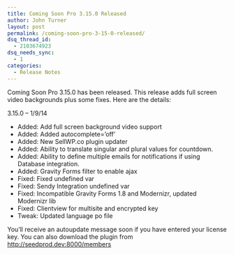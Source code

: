 ```yaml
---
title: Coming Soon Pro 3.15.0 Released
author: John Turner
layout: post
permalink: /coming-soon-pro-3-15-0-released/
dsq_thread_id:
  - 2103674923
dsq_needs_sync:
  - 1
categories:
  - Release Notes
---
```

Coming Soon Pro 3.15.0 has been released. This release adds full screen video backgrounds plus some fixes. Here are the details:

3.15.0 &#8211; 1/9/14

  * Added: Add full screen background video support
  * Added: Added autocomplete=&#8217;off&#8217;
  * Added: New SellWP.co plugin updater
  * Added: Ability to translate singular and plural values for countdown.
  * Added: Ability to define multiple emails for notifications if using Database integration.
  * Added: Gravity Forms filter to enable ajax
  * Fixed: Fixed undefined var
  * Fixed: Sendy Integration undefined var
  * Fixed: Incompatible Gravity Forms 1.8 and Modernizr, updated Modernizr lib
  * Fixed: Clientview for multisite and encrypted key
  * Tweak: Updated language po file

You’ll receive an autoupdate message soon if you have entered your license key. You can also download the plugin from <a href="http://seedprod.dev:8000/members" target="_blank">http://seedprod.dev:8000/members</a>